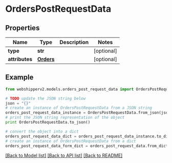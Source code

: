 # OrdersPostRequestData


## Properties
Name | Type | Description | Notes
------------ | ------------- | ------------- | -------------
**type** | **str** |  | [optional] 
**attributes** | [**Orders**](Orders.md) |  | [optional] 

## Example

```python
from webshipperv2.models.orders_post_request_data import OrdersPostRequestData

# TODO update the JSON string below
json = "{}"
# create an instance of OrdersPostRequestData from a JSON string
orders_post_request_data_instance = OrdersPostRequestData.from_json(json)
# print the JSON string representation of the object
print OrdersPostRequestData.to_json()

# convert the object into a dict
orders_post_request_data_dict = orders_post_request_data_instance.to_dict()
# create an instance of OrdersPostRequestData from a dict
orders_post_request_data_form_dict = orders_post_request_data.from_dict(orders_post_request_data_dict)
```
[[Back to Model list]](../README.md#documentation-for-models) [[Back to API list]](../README.md#documentation-for-api-endpoints) [[Back to README]](../README.md)



